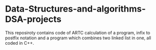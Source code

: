 # Data-Structures-and-algorithms-DSA-projects
 This reposiroty contains code of ARTC calculation of a program, infix to postfix notation and a program which combines two linked list in one, all coded in C++. 

